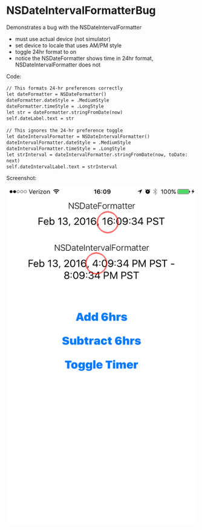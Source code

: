 # NSDateIntervalFormatterBug
Demonstrates a bug with the NSDateIntervalFormatter
- must use actual device (not simulator)
- set device to locale that uses AM/PM style
- toggle 24hr format to on
- notice the NSDateFormatter shows time in 24hr format, NSDateIntervalFormatter does not

Code:
```
// This formats 24-hr preferences correctly
let dateFormatter = NSDateFormatter()
dateFormatter.dateStyle = .MediumStyle
dateFormatter.timeStyle = .LongStyle
let str = dateFormatter.stringFromDate(now)
self.dateLabel.text = str
        
// This ignores the 24-hr preference toggle
let dateIntervalFormatter = NSDateIntervalFormatter()
dateIntervalFormatter.dateStyle = .MediumStyle
dateIntervalFormatter.timeStyle = .LongStyle
let strInterval = dateIntervalFormatter.stringFromDate(now, toDate: next)
self.dateIntervalLabel.text = strInterval
```

Screenshot:

![ScreenShot](screen.png)
